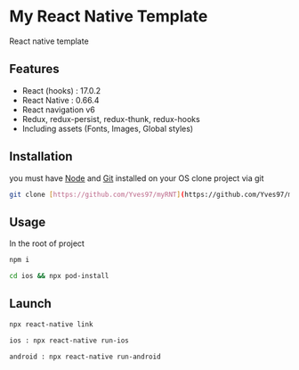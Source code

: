 # My React Native Template

React native template

## Features
- React (hooks) : 17.0.2
- React Native : 0.66.4
- React navigation v6
- Redux, redux-persist, redux-thunk, redux-hooks
- Including assets (Fonts, Images, Global styles)

## Installation
you must have [Node](https://nodejs.org/en/) and [Git](https://git-scm.com/) installed on your OS
clone project via git 
```bash
git clone [https://github.com/Yves97/myRNT](https://github.com/Yves97/myRNT)
```

## Usage
In the root of project
```bash
npm i
```
```bash
cd ios && npx pod-install 
```

## Launch
```bash
npx react-native link
```

```bash
ios : npx react-native run-ios
```

```bash
android : npx react-native run-android
```
